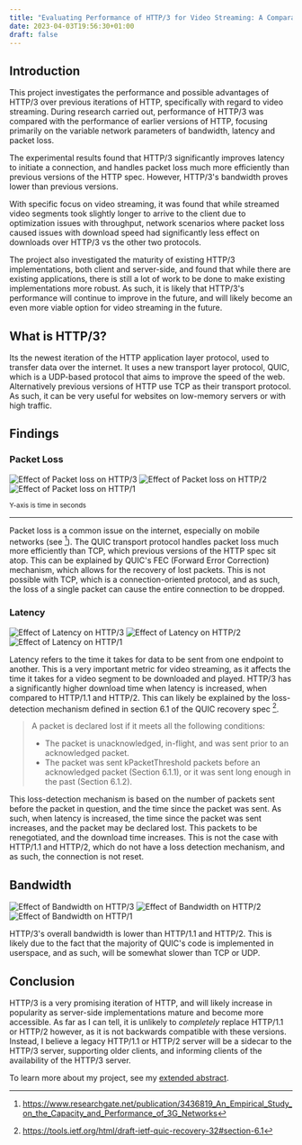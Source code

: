 ```yaml
---
title: "Evaluating Performance of HTTP/3 for Video Streaming: A Comparative Study with Previous Versions of HTTP"
date: 2023-04-03T19:56:30+01:00
draft: false
---
```


## Introduction

This project investigates the performance and possible advantages of HTTP/3 over previous iterations of HTTP, specifically with regard to video streaming. During research carried out, performance of HTTP/3 was compared with the performance of earlier versions of HTTP, focusing primarily on the variable network parameters of bandwidth, latency and packet loss.

The experimental results found that HTTP/3 significantly improves latency to initiate a connection, and handles packet loss much more efficiently than previous versions of the HTTP spec. However, HTTP/3's bandwidth proves lower than previous versions.

With specific focus on video streaming, it was found that while streamed video segments took slightly longer to arrive to the client due to optimization issues with throughput, network scenarios where packet loss caused issues with download speed had significantly less effect on downloads over HTTP/3 vs the other two protocols.

The project also investigated the maturity of existing HTTP/3 implementations, both client and server-side, and found that while there are existing applications, there is still a lot of work to be done to make existing implementations more robust. As such, it is likely that HTTP/3's performance will continue to improve in the future, and will likely become an even more viable option for video streaming in the future.

## What is HTTP/3?

Its the newest iteration of the HTTP application layer protocol, used to transfer data over the internet. It uses a new transport layer protocol, QUIC, which is a UDP-based protocol that aims to improve the speed of the web. Alternatively previous versions of HTTP use TCP as their transport protocol. As such, it can be very useful for websites on low-memory servers or with high traffic.

## Findings

### Packet Loss

![Effect of Packet loss on HTTP/3](/img/quic-vs-tcp/loss/loss_http3.svg)
![Effect of Packet loss on HTTP/2](/img/quic-vs-tcp/loss/loss_http2.svg)
![Effect of Packet loss on HTTP/1](/img/quic-vs-tcp/loss/loss_http1.svg)

<!-- {{< galleryrow dir="/img/quic-vs-tcp/loss" >}} -->
<!-- <div style="width: 55vw; transform: translateX(calc((75vw - 100vw)/2)); display: flex; align-items: center; justify-content: space-around"> 
    <img style="display: inline-block; max-width:350px; height: 300px" src="/img/quic-vs-tcp/loss/loss_http3.svg" alt="Effect of packet loss on HTTP/3">
    <img style="display: inline-block; max-width:350px; height: 300px" src="/img/quic-vs-tcp/loss/loss_http2.svg" alt="Effect of packet loss on HTTP/2" >
    <img style="display: inline-block; max-width:350px; height: 300px" src="/img/quic-vs-tcp/loss/loss_http1.svg" alt="Effect of packet loss on HTTP/1.1" >
</div> -->
<small>Y-axis is time in seconds</small>

---

Packet loss is a common issue on the internet, especially on mobile networks (see [^1]). The QUIC transport protocol handles packet loss much more efficiently than TCP, which previous versions of the HTTP spec sit atop. This can be explained by QUIC's FEC (Forward Error Correction) mechanism, which allows for the recovery of lost packets. This is not possible with TCP, which is a connection-oriented protocol, and as such, the loss of a single packet can cause the entire connection to be dropped.

### Latency

![Effect of Latency on HTTP/3](/img/quic-vs-tcp/latency/latency_http3.svg)
![Effect of Latency on HTTP/2](/img/quic-vs-tcp/latency/latency_http2.svg)
![Effect of Latency on HTTP/1](/img/quic-vs-tcp/latency/latency_http1.svg)

<!-- <div style="width: 55vw; transform: translateX(calc((75vw - 100vw)/2)); display: flex; align-items: center; justify-content: space-around"> 
    <img style="display: inline-block; width:400px; height: 350px" src="/img/quic-vs-tcp/latency/latency_http3.svg" alt="Effect of latency on HTTP/3">
    <img style="display: inline-block; width:400px; height: 350px" src="/img/quic-vs-tcp/latency/latency_http2.svg" alt="Effect of latency on HTTP/2" >
    <img style="display: inline-block; width:400px; height: 350px" src="/img/quic-vs-tcp/latency/latency_http1.svg" alt="Effect of latency on HTTP/1.1" >
</div> -->

Latency refers to the time it takes for data to be sent from one endpoint to another. This is a very important metric for video streaming, as it affects the time it takes for a video segment to be downloaded and played. HTTP/3 has a significantly higher download time when latency is increased, when compared to HTTP/1.1 and HTTP/2. This can likely be explained by the loss-detection mechanism defined in section 6.1 of the QUIC recovery spec [^2].

> A packet is declared lost if it meets all the following conditions:
>
> - The packet is unacknowledged, in-flight, and was sent prior to an acknowledged packet.
> - The packet was sent kPacketThreshold packets before an acknowledged packet (Section 6.1.1), or it was sent long enough in the past (Section 6.1.2).

This loss-detection mechanism is based on the number of packets sent before the packet in question, and the time since the packet was sent. As such, when latency is increased, the time since the packet was sent increases, and the packet may be declared lost. This packets to be renegotiated, and the download time increases. This is not the case with HTTP/1.1 and HTTP/2, which do not have a loss detection mechanism, and as such, the connection is not reset.

## Bandwidth

![Effect of Bandwidth on HTTP/3](/img/quic-vs-tcp/bandwidth/bandwidth_http3.svg)
![Effect of Bandwidth on HTTP/2](/img/quic-vs-tcp/bandwidth/bandwidth_http2.svg)
![Effect of Bandwidth on HTTP/1](/img/quic-vs-tcp/bandwidth/bandwidth_http1.svg)

<!-- <div style="width: 65vw; transform: translateX(calc((65vw - 100vw)/2)); display: flex; align-items: center; justify-content: space-around"> 
    <img style="display: inline-block; max-width:400px; height: 350px" src="/img/quic-vs-tcp/bandwidth/bandwidth_http3.svg" alt="Effect of packet loss on HTTP/3">
    <img style="display: inline-block; max-width:400px; height: 350px" src="/img/quic-vs-tcp/bandwidth/bandwidth_http2.svg" alt="Effect of packet loss on HTTP/2" >
    <img style="display: inline-block; max-width:400px; height: 350px" src="/img/quic-vs-tcp/bandwidth/bandwidth_http1.svg" alt="Effect of packet loss on HTTP/1.1" >
</div> -->

HTTP/3's overall bandwidth is lower than HTTP/1.1 and HTTP/2. This is likely due to the fact that the majority of QUIC's code is implemented in userspace, and as such, will be somewhat slower than TCP or UDP.

## Conclusion

HTTP/3 is a very promising iteration of HTTP, and will likely increase in popularity as server-side implementations mature and become more accessible. As far as I can tell, it is unlikely to *completely* replace HTTP/1.1 or HTTP/2 however, as it is not backwards compatible with these versions. Instead, I believe a legacy HTTP/1.1 or HTTP/2 server will be a sidecar to the HTTP/3 server, supporting older clients, and informing clients of the availability of the HTTP/3 server.

To learn more about my project, see my [extended abstract](/doc/fyp/extended_abstract.pdf).

[^1]: https://www.researchgate.net/publication/3436819_An_Empirical_Study_on_the_Capacity_and_Performance_of_3G_Networks
[^2]: https://tools.ietf.org/html/draft-ietf-quic-recovery-32#section-6.1
